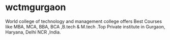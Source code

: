 # wctmgurgaon
World college of technology and management college offers Best Courses like MBA, MCA, BBA, BCA ,B.tech &amp; M.tech .Top Private institute in Gurgaon, Haryana, Delhi NCR ,India.
